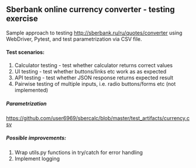 ## Sberbank online currency converter - testing exercise

Sample approach to testing http://sberbank.ru/ru/quotes/converter using WebDriver, Pytest, and test parametrization via CSV file.

#### Test scenarios:
1. Calculator testing - test whether calculator returns correct values
2. UI testing - test whether buttons/links etc work as as expected
3. API testing - test whether JSON response returns expected result
4. Pairwise testing of multiple inputs, i.e. radio buttons/forms etc (not implemented)

##### Parametrization 
https://github.com/user6969/sbercalc/blob/master/test_artifacts/currency.csv

##### Possible improvements:
1. Wrap utils.py functions in try/catch for error handling
2. Implement logging

